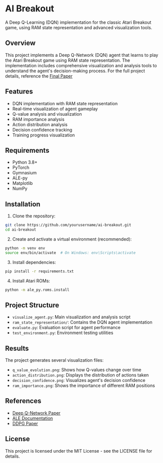 # AI Breakout

A Deep Q-Learning (DQN) implementation for the classic Atari Breakout game, using RAM state representation and advanced visualization tools.

## Overview

This project implements a Deep Q-Network (DQN) agent that learns to play the Atari Breakout game using RAM state representation. The implementation includes comprehensive visualization and analysis tools to understand the agent's decision-making process. For the full project details, reference the [Final Paper](/FinalPaper.pdf)

## Features

- DQN implementation with RAM state representation
- Real-time visualization of agent gameplay
- Q-value analysis and visualization
- RAM importance analysis
- Action distribution analysis
- Decision confidence tracking
- Training progress visualization

## Requirements

- Python 3.8+
- PyTorch
- Gymnasium
- ALE-py
- Matplotlib
- NumPy

## Installation

1. Clone the repository:
```bash
git clone https://github.com/yourusername/ai-breakout.git
cd ai-breakout
```

2. Create and activate a virtual environment (recommended):
```bash
python -m venv env
source env/bin/activate  # On Windows: env\Scripts\activate
```

3. Install dependencies:
```bash
pip install -r requirements.txt
```

4. Install Atari ROMs:
```bash
python -m ale_py.roms.install
```

## Project Structure

- `visualize_agent.py`: Main visualization and analysis script
- `ram_state_representation/`: Contains the DQN agent implementation
- `evaluate.py`: Evaluation script for agent performance
- `test_environment.py`: Environment testing utilities

## Results

The project generates several visualization files:
- `q_value_evolution.png`: Shows how Q-values change over time
- `action_distribution.png`: Displays the distribution of actions taken
- `decision_confidence.png`: Visualizes agent's decision confidence
- `ram_importance.png`: Shows the importance of different RAM positions

## References

- [Deep Q-Network Paper](https://www.cs.toronto.edu/~vmnih/docs/dqn.pdf)
- [ALE Documentation](https://ale.farama.org/environments/breakout/)
- [DDPG Paper](https://arxiv.org/pdf/1509.02971)

## License

This project is licensed under the MIT License - see the LICENSE file for details.
